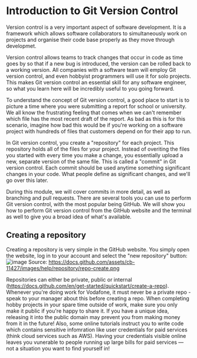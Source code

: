 # Introduction to Git Version Control

Version control is a very important aspect of software development. It is a framework which allows software collaborators to simultaneously work on projects and organise their code base properly as they move through developmet.

Version control allows teams to track changes that occur in code as time goes by so that if a new bug is introduced, the version can be rolled back to a working version. All companies with a software team will employ Git version control, and even hobbyist programmers will use it for solo projects.
This makes Git version control an essential skill for any software engineer, so what you learn here will be incredibly useful to you going forward. 

To understand the concept of Git version control, a good place to start is to picture a time where you were submitting a report for school or university. 
We all know the frustrating feeling that comes when we can't remember which file has the most recent draft of the report. As bad as this is for this scenario, imagine how bad this would be if you're working on a software project with hundreds of files that customers depend on for their app to run.

In Git version control, you create a "repository" for each project. This repository holds all of the files for your project. Instead of overiting the files you started with every time you make a change, you essentially upload a new, separate version of the same file. This is called a "commit" in Git version control.
Each commit should be used anytime something significant changes in your code. What people define as significant changes, and we'll go over this later.

During this module, we will cover commits in more detail, as well as branching and pull requests. There are several tools you can use to perform Git version control, with the most popular being GitHub.
We will show you how to perform Git version control from the GitHub website and the terminal as well to give you a broad idea of what's available.

## Creating a repository
Creating a repository is very simple in the GitHub website. You simply open the website, log in to your account and select the "new repository" button:
![image](https://user-images.githubusercontent.com/110603725/203100943-dcfb8fd5-061d-408b-bab3-8a162a5a3991.png)
Source: https://docs.github.com/assets/cb-11427/images/help/repository/repo-create.png

Repositories can either be private, public or internal (https://docs.github.com/en/get-started/quickstart/create-a-repo). Whenever you're doing work for Vodafone, it must never be a private repo - speak to your manager about this before creating a repo. When completing hobby projects in your spare time outside of work, make sure you only make it public if you're happy to share it. If you have a unique idea, releasing it into the public domain may prevent you from making money from it in the future! Also, some online tutorials instruct you to write code which contains sensitive infomration like user credentials for paid services (think cloud services such as AWS). Having your credentials visible online leaves you vunerable to people running up large bills for paid services &mdash; not a situation you want to find yourself in!
